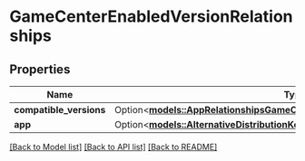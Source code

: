 # GameCenterEnabledVersionRelationships

## Properties

Name | Type | Description | Notes
------------ | ------------- | ------------- | -------------
**compatible_versions** | Option<[**models::AppRelationshipsGameCenterEnabledVersions**](App_relationships_gameCenterEnabledVersions.md)> |  | [optional]
**app** | Option<[**models::AlternativeDistributionKeyCreateRequestDataRelationshipsApp**](AlternativeDistributionKeyCreateRequest_data_relationships_app.md)> |  | [optional]

[[Back to Model list]](../README.md#documentation-for-models) [[Back to API list]](../README.md#documentation-for-api-endpoints) [[Back to README]](../README.md)


